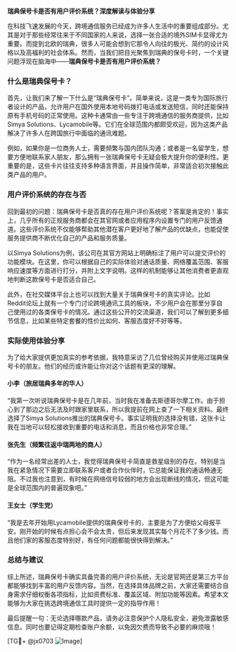 **瑞典保号卡是否有用户评价系统？深度解读与体验分享**

在科技飞速发展的今天，跨境通信服务已经成为许多人生活中的重要组成部分。尤其是对于那些经常往来于不同国家的人来说，选择一张合适的境外SIM卡显得尤为重要。而提到北欧的瑞典，很多人可能会想到它那令人向往的极光、简约的设计风格以及高福利的社会体系。然而，当我们把目光聚焦到瑞典的保号卡时，一个关键问题浮现在脑海中——**瑞典保号卡是否有用户评价系统？**

### 什么是瑞典保号卡？

首先，让我们来了解一下什么是“瑞典保号卡”。简单来说，这是一类专为国际旅行者设计的产品，允许用户在国外使用本地号码拨打电话或发送短信，同时还能保持原有手机号码的正常使用。这种卡通常由一些专注于跨境通信的服务商提供，比如Simya Solutions、Lycamobile等。它们在全球范围内都颇受欢迎，因为这类产品解决了许多人在跨国旅行中面临的通讯难题。

例如，如果你是一位商务人士，需要频繁与国内团队沟通；或者是一名留学生，想要方便地联系家人朋友，那么拥有一张瑞典保号卡无疑会极大提升你的便利性。更重要的是，这些卡片往往支持多种语言界面，并且操作简单，非常适合初次接触此类产品的用户。

### 用户评价系统的存在与否

回到最初的问题：瑞典保号卡是否真的存在用户评价系统呢？答案是肯定的！事实上，几乎所有的正规服务商都会在其官网或者应用程序内设置专门的用户反馈通道。这些评价系统不仅能够帮助其他潜在客户更好地了解产品的优缺点，也能促使服务提供商不断优化自己的产品和服务质量。

以Simya Solutions为例，该公司在其官方网站上明确标注了用户可以提交评价的功能模块。在这里，你可以根据自己的实际体验对通话质量、网络覆盖范围、客服响应速度等方面进行打分，并附上文字说明。这样的机制能够让其他消费者更直观地判断这款保号卡是否适合自己。

此外，在社交媒体平台上也可以找到大量关于瑞典保号卡的真实评论。比如Reddit论坛上就有一个专门讨论跨境通讯工具的板块，不少用户会在那里分享自己使用过的各类保号卡的情况。通过这些公开的交流渠道，我们可以了解到更多细节信息，比如某些特定套餐的性价比如何、客服态度好不好等等。

### 实际使用体验分享

为了给大家提供更加真实的参考依据，我特意采访了几位曾经购买并使用过瑞典保号卡的朋友。他们的经历或许能让你对这个话题有更深的理解。

#### 小李（旅居瑞典多年的华人）
“我第一次听说瑞典保号卡是在几年前，当时我在准备去斯德哥尔摩工作。由于担心到了那边之后无法及时跟家里联系，所以我提前在网上查了一下相关资料。最终选择了Simya Solutions推出的瑞典保号卡。事实证明我的选择没有错，这张卡让我在当地可以轻松接收到重要的电话和消息，而且价格也非常合理。”

#### 张先生（频繁往返中瑞两地的商人）
“作为一名经常出差的人士，我觉得瑞典保号卡简直是救星级别的存在。特别是当我在紧急情况下需要立即联系客户或者合作伙伴时，它总能保证我的通话畅通无阻。不过我也注意到，有时候在网络信号较弱的地方会出现断线的情况，但这可能是全球范围内的普遍现象吧。”

#### 王女士（学生党）
“我是去年开始用Lycamobile提供的瑞典保号卡的，主要是为了方便给父母报平安。刚开始的时候有点担心会不会太贵，但后来发现其实每个月花不了多少钱。而且他们家的客服态度特别好，有任何问题都能很快得到解决。”

### 总结与建议

综上所述，瑞典保号卡确实具备完善的用户评价系统，无论是官网还是第三方平台都能够找到丰富的用户反馈内容。当然，在选择具体品牌之前，大家还需要结合自身需求仔细权衡各项指标，比如资费标准、覆盖区域、附加功能等因素。希望本文能够为大家在挑选跨境通信工具时提供一定的指导作用！

最后提醒一句：无论选择哪款产品，请务必注意保护个人隐私安全，避免泄露敏感信息。同时也要记得定期检查账户余额，以免因欠费而导致不必要的麻烦哦！

[TG💪+ @jx0703 ![Image](https://github.com/user-attachments/assets/dbca1d08-cadb-493c-b0ec-ad6f7a83f270)]